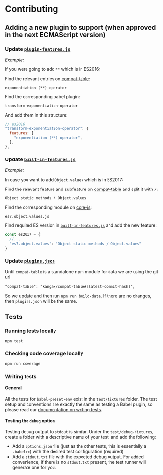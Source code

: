 # Contributing

## Adding a new plugin to support (when approved in the next ECMAScript version)

### Update [`plugin-features.js`](https://github.com/babel/babel-preset-env/blob/master/data/plugin-features.js)

*Example:*

If you were going to add `**` which is in ES2016:

Find the relevant entries
on [compat-table](https://kangax.github.io/compat-table/es2016plus/#test-exponentiation_(**)_operator):

`exponentiation (**) operator`

Find the corresponding babel plugin:

`transform-exponentiation-operator`

And add them in this structure:

```js
// es2016
"transform-exponentiation-operator": {
  features: [
    "exponentiation (**) operator",
  ],
},
```

### Update [`built-in-features.js`](https://github.com/babel/babel-preset-env/blob/master/data/built-in-features.js)

*Example:*

In case you want to add `Object.values` which is in ES2017:

Find the relevant feature and subfeature
on [compat-table](https://kangax.github.io/compat-table/es2016plus/#test-Object_static_methods_Object.values)
and split it with `/`:

`Object static methods / Object.values`

Find the corresponding module on [core-js](https://github.com/zloirock/core-js/tree/master/modules):

`es7.object.values.js`

Find required ES version
in [`built-in-features.js`](https://github.com/babel/babel-preset-env/blob/master/data/built-in-features.js) and add the
new feature:

```js
const es2017 = {
  //...
  "es7.object.values": "Object static methods / Object.values"
}
```

### Update [`plugins.json`](https://github.com/babel/babel-preset-env/blob/master/data/plugins.json)

Until `compat-table` is a standalone npm module for data we are using the git url

`"compat-table": "kangax/compat-table#[latest-commit-hash]"`,

So we update and then run `npm run build-data`. If there are no changes, then `plugins.json` will be the same.

## Tests

### Running tests locally

```bash
npm test
```

### Checking code coverage locally

```bash
npm run coverage
```

### Writing tests

#### General

All the tests for `babel-preset-env` exist in the `test/fixtures` folder. The test setup and conventions are exactly the
same as testing a Babel plugin, so please read
our [documentation on writing tests](https://github.com/babel/babel/blob/master/CONTRIBUTING.md#babel-plugin-x).

#### Testing the `debug` option

Testing debug output to `stdout` is similar. Under the `test/debug-fixtures`, create a folder with a descriptive name of
your test, and add the following:

* Add a `options.json` file (just as the other tests, this is essentially a
  `.babelrc`) with the desired test configuration (required)
* Add a `stdout.txt` file with the expected debug output. For added convenience, if there is no `stdout.txt` present,
  the test runner will generate one for you.
